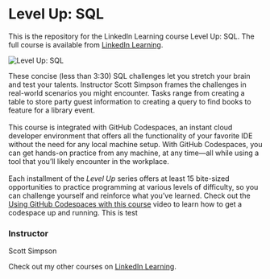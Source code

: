 # Level Up: SQL 
This is the repository for the LinkedIn Learning course Level Up: SQL. The full course is available from [LinkedIn Learning][lil-course-url].

![Level Up: SQL ][lil-thumbnail-url]

These concise (less than 3:30) SQL challenges let you stretch your brain and test your talents. Instructor Scott Simpson frames the challenges in real-world scenarios you might encounter. Tasks range from creating a table to store party guest information to creating a query to find books to feature for a library event.<br><br>This course is integrated with GitHub Codespaces, an instant cloud developer environment that offers all the functionality of your favorite IDE without the need for any local machine setup. With GitHub Codespaces, you can get hands-on practice from any machine, at any time—all while using a tool that you’ll likely encounter in the workplace.<br><br>Each installment of the <em>Level Up</em> series offers at least 15 bite-sized opportunities to practice programming at various levels of difficulty, so you can challenge yourself and reinforce what you’ve learned. Check out the [Using GitHub Codespaces with this course][gcs-video-url] video to learn how to get a codespace up and running. This is test

### Instructor

Scott Simpson

Check out my other courses on [LinkedIn Learning](https://www.linkedin.com/learning/instructors/scott-simpson).

[lil-course-url]: https://www.linkedin.com/learning/level-up-sql
[lil-thumbnail-url]: https://cdn.lynda.com/course/3211372/3211372-1667864287566-16x9.jpg
[gcs-video-url]: https://www.linkedin.com/learning/level-up-sql/using-github-codespaces-with-this-course
